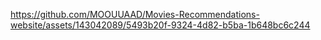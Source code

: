 
https://github.com/MOOUUAAD/Movies-Recommendations-website/assets/143042089/5493b20f-9324-4d82-b5ba-1b648bc6c244
